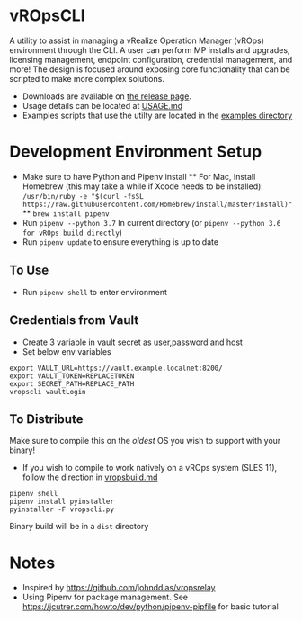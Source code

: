 # vROpsCLI

A utility to assist in managing a vRealize Operation Manager (vROps) environment through the CLI.  A user can perform MP installs and upgrades, licensing management,
endpoint configuration, credential management, and more!  The design is focused around exposing core functionality that can be scripted to make more complex solutions.

* Downloads are available on [the release page](https://github.com/BlueMedoraPublic/vropscli/releases).
* Usage details can be located at [USAGE.md](USAGE.md)
* Examples scripts that use the utilty are located in the [examples directory](https://github.com/BlueMedoraPublic/vropscli/tree/master/examples)


# Development Environment Setup

* Make sure to have Python and Pipenv install
** For Mac, Install Homebrew (this may take a while if Xcode needs to be installed):
```/usr/bin/ruby -e "$(curl -fsSL https://raw.githubusercontent.com/Homebrew/install/master/install)"```
** ```brew install pipenv```
* Run ```pipenv --python 3.7``` In current directory (or ```pipenv --python 3.6 for vROps build directly```)
* Run ```pipenv update``` to ensure everything is up to date

## To Use

* Run ```pipenv shell``` to enter environment

## Credentials from Vault 
- Create 3 variable in vault secret as user,password and host
- Set below env variables
```
export VAULT_URL=https://vault.example.localnet:8200/
export VAULT_TOKEN=REPLACETOKEN
export SECRET_PATH=REPLACE_PATH
vropscli vaultLogin
```

## To Distribute

Make sure to compile this on the *oldest* OS you wish to support with your binary!
* If you wish to compile to work natively on a vROps system (SLES 11), follow the direction in [vropsbuild.md](vropsbuild.md)
```
pipenv shell
pipenv install pyinstaller
pyinstaller -F vropscli.py
```

Binary build will be in a `dist` directory

# Notes

* Inspired by https://github.com/johnddias/vropsrelay
* Using Pipenv for package management.  See https://jcutrer.com/howto/dev/python/pipenv-pipfile for basic tutorial
